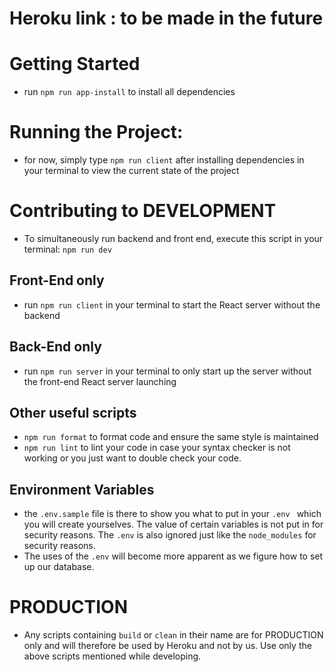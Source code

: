 # Heroku link : to be made in the future 

# Getting Started
- run  `npm run app-install` to install all dependencies

# Running the Project:
- for now, simply type `npm run client` after installing dependencies in your terminal to view the current state of the project

# Contributing to DEVELOPMENT
- To simultaneously run backend and front end, execute this script in your terminal: `npm run dev`    
## Front-End only 
- run `npm run client` in your terminal to start the React server without the backend
## Back-End only 
- run `npm run server` in your terminal to only start up the server without the front-end React server launching
## Other useful scripts
- `npm run format` to format code and ensure the same style is maintained
-  `npm run lint` to lint your code in case your syntax checker is not working or you just want to double check your code.
## Environment Variables
- the  `.env.sample` file is there to show you what to put in your `.env ` which you will create yourselves. The value of certain variables is not put in for security reasons. The `.env` is also ignored just like the `node_modules` for security reasons. 
- The uses of the `.env` will become more apparent as we figure how to set up our database.

# PRODUCTION
- Any scripts containing `build` or `clean` in their name are for PRODUCTION only and will therefore be used by Heroku and not by us. Use only the above scripts mentioned while developing.